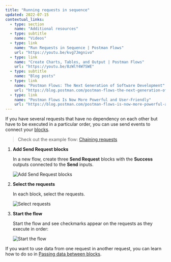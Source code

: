 ```yaml
---
title: "Running requests in sequence"
updated: 2022-07-15
contextual_links:
  - type: section
    name: "Additional resources"
  - type: subtitle
    name: "Videos"
  - type: link
    name: "Run Requests in Sequence | Postman Flows"
    url: "https://youtu.be/kvg7Jmgnivo"
  - type: link
    name: "Create Charts, Tables, and Output | Postman Flows"
    url: "https://youtu.be/8zWlY4W7SWE"
  - type: subtitle
    name: "Blog posts"
  - type: link
    name: "Postman Flows: The Next Generation of Software Development"
    url: "https://blog.postman.com/postman-flows-the-next-generation-of-software-development/"
  - type: link
    name: "Postman Flows Is Now More Powerful and User-Friendly"
    url: "https://blog.postman.com/postman-flows-is-now-more-powerful-and-user-friendly/"
---
```


If you have several requests that have no dependency on each other but have to be executed in a particular order, you can use send events to connect your [blocks](/docs/postman-flows/core-concepts/blocks/).

> Check out the example flow: [Chaining requests](https://www.postman.com/postman/workspace/flows-snippets/flow/6267f9315d367a64e7ba06e5)

1. **Add Send Request blocks**

   In a new flow, create three **Send Request** blocks with the **Success** outputs connected to the **Send** inputs.

    ![Add Send Request blocks](https://assets.postman.com/postman-docs/v10/flows-chain-requests-v10-1.gif)

1. **Select the requests**

   In each block, select the requests.

   ![Select requests](https://assets.postman.com/postman-docs/v10/flows-select-requests-v10-1.gif)

1. **Start the flow**

   Start the flow and see checkmarks appear on the requests as they execute in order:

   ![Start the flow](https://assets.postman.com/postman-docs/v10/flows-run-requests-v10-1.gif)

If you want to use data from one request in another request, you can learn how to do so in [Passing data between blocks](/docs/postman-flows/tutorials/passing-data-between-blocks/).
